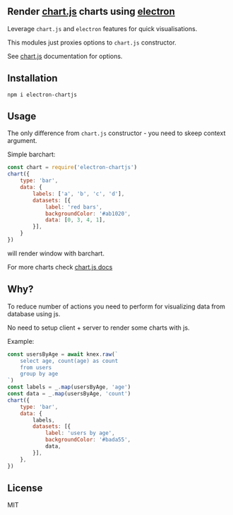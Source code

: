 ## Render [chart.js](http://www.chartjs.org/) charts using [electron](https://electronjs.org/)

Leverage `chart.js` and `electron` features for quick visualisations.

This modules just proxies options to `chart.js` constructor.

See [chart.js](http://www.chartjs.org/docs/latest/) documentation for options.

## Installation

```
npm i electron-chartjs
```

## Usage

The only difference from `chart.js` constructor - you need to skeep context argument.

Simple barchart:

```javascript
const chart = require('electron-chartjs')
chart({
	type: 'bar',
	data: {
		labels: ['a', 'b', 'c', 'd'],
		datasets: [{
			label: 'red bars',
			backgroundColor: '#ab1020',
			data: [0, 3, 4, 1],
		}],
	}
})
```

will render window with barchart.

For more charts check [chart.js docs](http://www.chartjs.org/docs/latest/)

## Why?

To reduce number of actions you need to perform for visualizing data from database using js.

No need to setup client + server to render some charts with js.

Example:

```javascript
const usersByAge = await knex.raw(`
	select age, count(age) as count
	from users
	group by age
`)
const labels = _.map(usersByAge, 'age')
const data = _.map(usersByAge, 'count')
chart({
	type: 'bar',
	data: {
		labels,
		datasets: [{
			label: 'users by age',
			backgroundColor: '#bada55',
			data,
		}],
	},
})
```

## License

MIT
